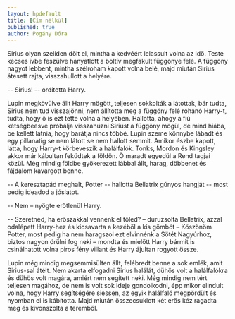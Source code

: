 ```yaml
---
layout: hpdefault
title: [Cím nélkül]
published: true
author: Pogány Dóra
---
```

Sirius olyan szelíden dőlt el, mintha a kedvéért lelassult volna az idő. Teste kecses ívbe feszülve hanyatlott a boltív megfakult függönye felé. A függöny nagyot lebbent, mintha szélroham kapott volna belé, majd miután Sirius átesett rajta, visszahullott a helyére.

 -- Sirius! -- ordította Harry.

Lupin megkövülve állt Harry mögött, teljesen sokkolták a látottak, bár tudta, Sirius nem tud visszajönni, nem állította meg a függöny felé rohanó Harry-t, tudta, hogy ő is ezt tette volna a helyében. Hallotta, ahogy a fiú kétségbeesve próbálja visszahúzni Siriust a függöny mögül, de mind hiába, be kellett látnia, hogy barátja nincs többé. Lupin szeme könnybe lábadt és egy pillanatig se nem látott se nem hallott semmit. Amikor észbe kapott, látta, hogy Harry-t körbeveszik a halálfalók. Tonks, Mordon és Kingsley akkor már kábultan feküdtek a földön. Ő maradt egyedül a Rend tagjai közül. Még mindig földbe gyökerezett lábbal állt, harag, döbbenet és fájdalom kavargott benne.

-- A keresztapád meghalt, Potter -- hallotta Bellatrix gúnyos hangját -- most pedig ideadod a jóslatot.

-- Nem – nyögte erőtlenül Harry.

-- Szeretnéd, ha erőszakkal vennénk el tőled? – duruzsolta Bellatrix, azzal odalépett Harry-hez és kicsavarta a kezéből a kis gömböt – Köszönöm Potter, most pedig ha nem haragszol ezt elvinnénk a Sötét Nagyúrhoz, biztos nagyon örülni fog neki – mondta és mielőtt Harry bármit is csinálhatott volna piros fény villant és Harry ájultan rogyott össze.

Lupin még mindig megsemmisülten állt, felébredt benne a sok emlék, amit Sirius-sal átélt. Nem akarta elfogadni Sirius halálát, dühös volt a halálfalókra és dühös volt magára, amiért nem segített neki. Még mindig nem tért teljesen magához, de nem is volt sok ideje gondolkodni, épp mikor elindult volna, hogy Harry segítségére siessen, az egyik halálfaló megpördült és nyomban el is kábította. Majd miután összecsuklott két erős kéz ragadta meg és kivonszolta a teremből.